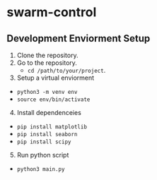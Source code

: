 # swarm-control

## Development Enviorment Setup
1. Clone the repository.
2. Go to the repository.
   - ```cd /path/to/your/project```.
3. Setup a virtual enviorment
  -  ```python3 -m venv env```
  - ```source env/bin/activate```
4. Install dependenceies
  -  ```pip install matplotlib```
  -  ```pip install seaborn```
  -  ```pip install scipy```
5. Run python script
  - ```python3 main.py```


